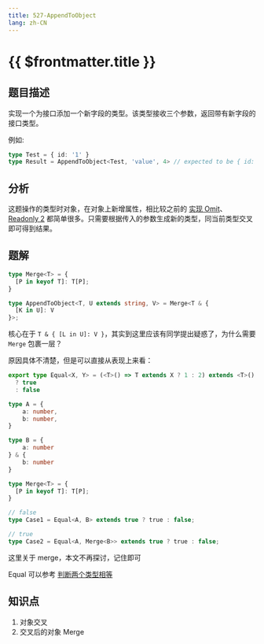 ```yaml
---
title: 527-AppendToObject
lang: zh-CN
---
```


# {{ $frontmatter.title }}

## 题目描述

实现一个为接口添加一个新字段的类型。该类型接收三个参数，返回带有新字段的接口类型。

例如:

```ts
type Test = { id: '1' }
type Result = AppendToObject<Test, 'value', 4> // expected to be { id: '1', value: 4 }
```

## 分析

这题操作的类型时对象，在对象上新增属性，相比较之前的 [实现 Omit](/medium/3-%E5%AE%9E%E7%8E%B0Omit.md)、[Readonly 2](/medium/8-Readonly2.md) 都简单很多。只需要根据传入的参数生成新的类型，同当前类型交叉即可得到结果。

## 题解

```ts
type Merge<T> = {
  [P in keyof T]: T[P];
}

type AppendToObject<T, U extends string, V> = Merge<T & {
  [K in U]: V
}>;
```

核心在于 `T & { [L in U]: V }`，其实到这里应该有同学提出疑惑了，为什么需要 `Merge` 包裹一层？

原因具体不清楚，但是可以直接从表现上来看：

```ts
export type Equal<X, Y> = (<T>() => T extends X ? 1 : 2) extends <T>() => T extends Y ? 1 : 2
  ? true
  : false

type A = {
    a: number,
    b: number,
}

type B = {
    a: number
} & {
    b: number
}

type Merge<T> = {
  [P in keyof T]: T[P];
}

// false
type Case1 = Equal<A, B> extends true ? true : false;

// true
type Case2 = Equal<A, Merge<B>> extends true ? true : false;
```

这里关于 merge，本文不再探讨，记住即可

Equal 可以参考 [判断两个类型相等](/summary/%E5%88%A4%E6%96%AD%E4%B8%A4%E4%B8%AA%E7%B1%BB%E5%9E%8B%E7%9B%B8%E7%AD%89.md)

## 知识点

1. 对象交叉
2. 交叉后的对象 Merge
